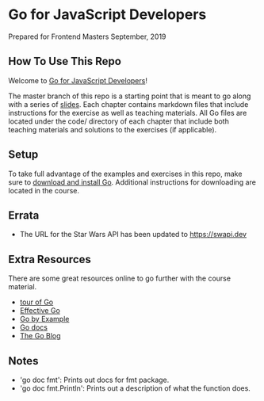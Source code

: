 # Go for JavaScript Developers

Prepared for Frontend Masters
September, 2019

## How To Use This Repo

Welcome to [Go for JavaScript Developers][go]!

The master branch of this repo is a starting point that is meant to go along with a series of [slides][slides]. Each chapter contains markdown files that include instructions for the exercise as well as teaching materials. All Go files are located under the code/ directory of each chapter that include both teaching materials and solutions to the exercises (if applicable).

## Setup

To take full advantage of the examples and exercises in this repo, make sure to [download and install Go][godownload]. Additional instructions for downloading are located in the course.

## Errata

- The URL for the Star Wars API has been updated to https://swapi.dev

## Extra Resources

There are some great resources online to go further with the course material.

- [tour of Go](https://tour.golang.org/list)
- [Effective Go](https://golang.org/doc/effective_go.html)
- [Go by Example](https://gobyexample.com/)
- [Go docs](https://golang.org/doc/)
- [The Go Blog](https://blog.golang.org/)

[slides]: https://static.frontendmasters.com/resources/2019-09-24-golang/golang.pdf
[go]: https://frontendmasters.com/courses/go-for-js-devs/
[godownload]: https://golang.org/dl/

## Notes

- 'go doc fmt': Prints out docs for fmt package.
- 'go doc fmt.Println': Prints out a description of what the function does.
